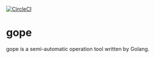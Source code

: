 [![CircleCI](https://circleci.com/gh/tennashi/gope.svg?style=svg)](https://circleci.com/gh/tennashi/gope)

# gope
gope is a semi-automatic operation tool written by Golang.
